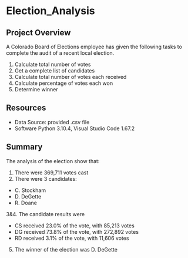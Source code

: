 # Election_Analysis

## Project Overview
A Colorado Board of Elections employee has given the following tasks to complete the audit of a recent local election.

1. Calculate total number of votes
2. Get a complete list of candidates
3. Calculate total number of votes each received
4. Calculate percentage of votes each won
5. Determine winner

## Resources
- Data Source: provided .csv file
- Software Python 3.10.4, Visual Studio Code 1.67.2

## Summary
The analysis of the election show that:

1. There were 369,711 votes cast
2. There were 3 candidates:
  - C. Stockham
  - D. DeGette
  - R. Doane

3&4. The candidate results were
  - CS received 23.0% of the vote, with 85,213 votes
  - DG received 73.8% of the vote, with 272,892 votes
  - RD received 3.1% of the vote, with 11,606 votes
5. The winner of the election was D. DeGette
